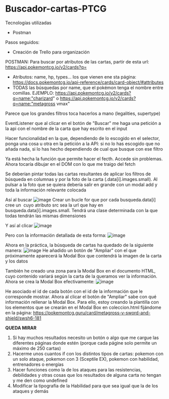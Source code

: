 # Buscador-cartas-PTCG

Tecnologías utilizadas
 - Postman

Pasos seguidos:
 - Creación de Trello para organización

POSTMAN:
Para buscar por atributos de las cartas, partir de esta url: 
https://api.pokemontcg.io/v2/cards?q=
 - Atributos: name, hp, types... los que vienen ene sta página: https://docs.pokemontcg.io/api-reference/cards/card-object/#attributes
 - TODAS las búsquedas por name, que el pokémon tenga el nombre entre comillas. EJEMPLO: https://api.pokemontcg.io/v2/cards?q=name:"charizard" o https://api.pokemontcg.io/v2/cards?q=name:"metagross vmax"

Parece que los grandes filtros toca hacerlos a mano (legalities, supertype)

EventListener que al clicar en el botón de "Buscar" me haga una petición a la api con el nombre de la carta que hay escrito en el input

Hacer funcionalidad en la que, dependiendo de lo escogido en el selector, ponga una cosa u otra en la petición a la API: si no lo has escogido que no añada nada, si lo has hecho dependiendo de cual que busque con ese filtro

Ya está hecha la función que permite hacer el fecth. Accede sin problemas. Ahora tocaría dibujar en el DOM con lo que me traigo del fetch

Se deberían pintar todas las cartas resultantes de aplicar los filtros de búsqueda en columnas y por la foto de la carta (.data[i].images.small). Al pulsar a la foto que se quiera debería salir en grande con un modal add y toda la información relevante colocada

Así al buscar
![image](https://github.com/2Tucho/Buscador-cartas-PTCG/assets/105043263/655a8196-8fed-4b44-b9a8-07e09f29482c)
Crear un bucle for que por cada busqueda.data[i] cree un <img> cuyo atributo src sea la url que hay en busqueda.data[i].images.small. Tendrá una clase determinada con la que todas tendrán las mismas dimensiones

Y así al clicar
![image](https://github.com/2Tucho/Buscador-cartas-PTCG/assets/105043263/4fed6e2d-ded9-4ac6-9bde-19bbc3a48bbf)

Pero con la información detallada de esta forma:
![image](https://github.com/2Tucho/Buscador-cartas-PTCG/assets/105043263/f7dc4402-606c-4d1f-9ceb-c6a6635ed8b3)

Ahora en la práctica, la búsqueda de cartas ha quedado de la siguiente manera:
![image](https://github.com/2Tucho/Buscador-cartas-PTCG/assets/105043263/4f1d51e4-b6bb-4d8e-89b4-b0702a81abc3)
He añadido un botón de "Ampliar" con el que próximamente aparecerá la Modal Box que contendrá la imagen de la carta y los datos

También he creado una zona para la Modal Box en el documento HTML, cuyo contenido variará según la carta de la queramos ver la información. Ahora se crea la Modal Box efectivamente:
![image](https://github.com/2Tucho/Buscador-cartas-PTCG/assets/105043263/21afbece-7544-48c3-8b86-db03eb564d95)

He asociado el id de cada botón con el id de la información que le corresponde mostrar. Ahora al clicar el botón de "Ampliar" sabe con qué información rellenar la Modal Box.
Para ello, estoy creando la plantilla con los elementos que se crearán en el Modal Box en coleccion.html fijándome en la página: https://pokemontcg.guru/card/metagross-v-sword-and-shield/swsh6-181

**QUEDA MIRAR**
1. Si hay muchos resultados necesito un botón o algo que me cargue las diferentes páginas donde estén (porque cada págine solo permite un máximo de 250 cartas)
2. Hacerme unos cuantos if con los distintos tipos de cartas: pokemon con un solo ataque, pokemon con 3 (Sceptile EX), pokemon con habilidad, entrenadores o energías
3. Hacer funciones como la de los ataques para las resistencias, debilidades y otras cosas que los resultados de alguna carta no tengan y me den como undefined
4. Modificar la tipografía de la Habilidad para que sea igual que la de los ataques y demás